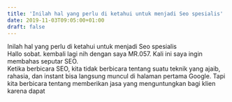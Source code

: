 ```yaml
---
title: 'Inilah hal yang perlu di ketahui untuk menjadi Seo spesialis'
date: 2019-11-03T09:05:00+01:00
draft: false
---
```


  
  
  
  
  
  
  
  
Inilah hal yang perlu di ketahui untuk menjadi Seo spesialis  
Hallo sobat. kembali lagi nih dengan saya MR.057. Kali ini saya ingin membahas seputar SEO.  
Ketika berbicara SEO, kita tidak berbicara tentang suatu teknik yang ajaib, rahasia, dan instant bisa langsung muncul di halaman pertama Google. Tapi kita berbicara tentang memberikan jasa yang menguntungkan bagi klien karena dapat